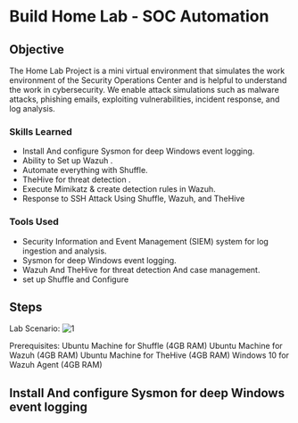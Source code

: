 # Build Home Lab - SOC Automation

## Objective


The Home Lab Project is a mini virtual environment that simulates the work environment of the Security Operations Center and is helpful to understand the work in cybersecurity. We enable attack simulations such as malware attacks, phishing emails, exploiting vulnerabilities, incident response, and log analysis.

### Skills Learned

- Install And configure Sysmon for deep Windows event logging.
- Ability to Set up Wazuh .
- Automate everything with Shuffle.
- TheHive for threat detection .
- Execute Mimikatz & create detection rules in Wazuh.
- Response to SSH Attack Using Shuffle, Wazuh, and TheHive

### Tools Used


- Security Information and Event Management (SIEM) system for log ingestion and analysis.
- Sysmon for deep Windows event logging.
- Wazuh And TheHive for threat detection And case management.
- set up Shuffle and Configure

## Steps
Lab Scenario:
![1](https://github.com/user-attachments/assets/231be4b2-109b-4383-b42c-43b8b3e31e08)

Prerequisites:
Ubuntu Machine for Shuffle (4GB RAM)
Ubuntu Machine for Wazuh (4GB RAM)
Ubuntu Machine for TheHive (4GB RAM)
Windows 10 for Wazuh Agent (4GB RAM)

## Install And configure Sysmon for deep Windows event logging

